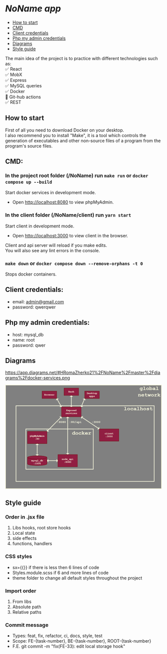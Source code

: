 # **_NoName app_**

- [How to start](#how-to-start)
- [CMD](#cmd)
- [Client credentials](#client-credentials)
- [Php my admin credentials](#php-my-admin-credentials)
- [Diagrams](#diagrams)
- [Style guide](#Style-guide)

The main idea of the project is to practice with different technologies such as:\
:white_check_mark: React\
:white_check_mark: MobX\
:white_check_mark: Express\
:white_check_mark: MySQL queries\
:white_check_mark: Docker\
:black_square_button: Git-hub actions\
:white_check_mark: REST

## How to start

First of all you need to download Docker on your desktop.\
I also recommend you to install "Make", it is a tool which controls the generation of executables and other non-source files of a program from the program's source files.

## CMD:



### In the project root folder (/NoName) run `make run` or `docker compose up --build`
Start docker services in development mode.
- Open [http://localhost:8080](http://localhost:8080) to view phpMyAdmin.

### In the client folder (/NoName/client) run `yarn start`
Start client in development mode.
- Open [http://localhost:3000](http://localhost:3000) to view client in the browser.

Client and api server will reload if you make edits.\
You will also see any lint errors in the console.

### `make down` or `docker compose down --remove-orphans -t 0`

Stops docker containers.

## Client credentials:

- email: admin@gmail.com
- password: qwerqwer

## Php my admin credentials:

- host: mysql_db
- name: root
- password: qwer

## Diagrams

https://app.diagrams.net/#HRomaZherko21%2FNoName%2Fmaster%2Fdiagrams%2Fdocker-services.png

![docker-services](https://github.com/RomaZherko21/NoName/blob/master/diagrams/docker-services.png?raw=true)

## Style guide

### Order in .jsx file

1. Libs hooks, root store hooks
2. Local state
3. side effects
4. functions, handlers

### CSS styles

- sx={{}} if there is less then 6 lines of code
- Styles.module.scss if 6 and more lines of code
- theme folder to change all default styles throughout the project

### Import order

1. From libs
2. Absolute path
3. Relative paths

### Commit message

- Types: feat, fix, refactor, ci, docs, style, test
- Scope: FE-{task-number}, BE-{task-number}, ROOT-{task-number}
- F.E. git commit -m "fix(FE-33): edit local storage hook"
